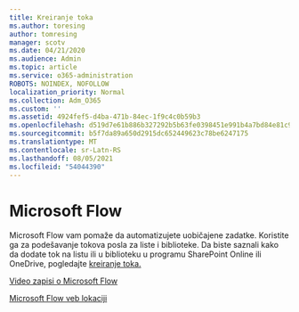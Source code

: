 ```yaml
---
title: Kreiranje toka
ms.author: toresing
author: tomresing
manager: scotv
ms.date: 04/21/2020
ms.audience: Admin
ms.topic: article
ms.service: o365-administration
ROBOTS: NOINDEX, NOFOLLOW
localization_priority: Normal
ms.collection: Adm_O365
ms.custom: ''
ms.assetid: 4924fef5-d4ba-471b-84ec-1f9c4c0b59b3
ms.openlocfilehash: d519d7e61b886b327292b5b63fe0398451e991b4a7bd84e81c9fac5cdb47fc0d
ms.sourcegitcommit: b5f7da89a650d2915dc652449623c78be6247175
ms.translationtype: MT
ms.contentlocale: sr-Latn-RS
ms.lasthandoff: 08/05/2021
ms.locfileid: "54044390"
---
```

# <a name="microsoft-flow"></a>Microsoft Flow

Microsoft Flow vam pomaže da automatizujete uobičajene zadatke. Koristite ga za podešavanje tokova posla za liste i biblioteke. Da biste saznali kako da dodate tok na listu ili u biblioteku u programu SharePoint Online ili OneDrive, pogledajte [kreiranje toka.](https://go.microsoft.com/fwlink/?linkid=869408)
  
[Video zapisi o Microsoft Flow](https://go.microsoft.com/fwlink/?linkid=864641)
  
[Microsoft Flow veb lokaciji](https://go.microsoft.com/fwlink/?linkid=864642)
  

